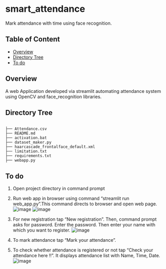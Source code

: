 ﻿# smart_attendance
Mark attendance with time using face recognition.



## Table of Content
  * [Overview](#overview)
  * [Directory Tree](#directory-tree)
  * [To do](#to-do)



## Overview
A web Application developed via streamlit automating attendance system using OpenCV and face_recognition libraries. 

## Directory Tree 
```

├── Attendance.csv
├── README.md
├── activation.bat
├── dataset_maker.py
├── haarcascade_frontalface_default.xml
├── limitation.txt
├── requirements.txt
├── webapp.py
```
## To do

1.	Open project directory in command prompt
2.	Run web app in browser using command “streamlit run web_app.py”.This command directs to browser and open web page.
![image](https://user-images.githubusercontent.com/105556144/170773121-0e6b2860-08ac-4c93-8f7e-2a18ba72a453.png)
![image](https://user-images.githubusercontent.com/105556144/170773203-054d4cce-2173-43df-a0d6-361e8dbcf945.png)

3.	For new registration tap “New registration”. Then, command prompt asks for password. Enter the password.
Then enter your name with which you want to register.
![image](https://user-images.githubusercontent.com/105556144/170773249-6e8808cf-b1a9-43bb-b468-3989212354eb.png)

4.	To mark attendance tap “Mark your attendance”.
5.	To check whether attendance is registered or not tap “Check your attendance here !!”. It displays attendance list with Name, Time, Date.
            ![image](https://user-images.githubusercontent.com/105556144/170772788-c67a7f2a-8ef2-457b-bcdc-4e798bf89cca.png)




 





 

